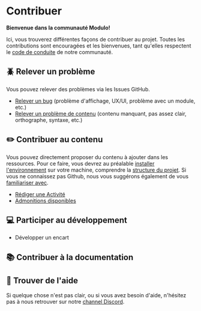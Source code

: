# Contribuer

**Bienvenue dans la communauté Modulo!** 

Ici, vous trouverez différentes façons de contribuer au projet. Toutes les contributions sont encouragées et les bienvenues, tant qu'elles respectent le [code de conduite](https://github.com/edunumsec2/book/blob/documentation/CODE_OF_CONDUCT.md) de notre communauté.

## :beetle: Relever un problème
Vous pouvez relever des problèmes via les Issues GitHub. 

- [Relever un bug](https://github.com/edunumsec2/book/issues/new?assignees=redelman%2Cgrgvn&labels=bug&template=bug-report.yml&title=%5BBug%5D%3A+) (problème d'affichage, UX/UI, problème avec un module, etc.)
- [Relever un problème de contenu](https://github.com/edunumsec2/book/issues/new?assignees=elliotvaucher&labels=contenu&template=suggestion-contenu.yml&title=%5BContenu%5D%3A+) (contenu manquant, pas assez clair, orthographe, syntaxe, etc.)

## :pencil2: Contribuer au contenu
Vous pouvez directement proposer du contenu à ajouter dans les ressources. Pour ce faire, vous devrez au préalable [installer l'environnement](https://github.com/edunumsec2/book/blob/documentation/doc/installation.md) sur votre machine, comprendre la [structure du projet](https://github.com/edunumsec2/book/blob/documentation/doc/structure.md). Si vous ne connaissez pas Github, nous vous suggérons également de vous [familiariser avec](https://github.com/edunumsec2/book/blob/documentation/doc/github.md).

  - [Rédiger une Activité](https://github.com/edunumsec2/book/blob/documentation/doc/activite.md)
  - [Admonitions disponibles](https://github.com/edunumsec2/book/blob/documentation/doc/github.md)

## :computer: Participer au développement
  - Développer un encart

## :books: Contribuer à la documentation

## :raising_hand: Trouver de l'aide
Si quelque chose n'est pas clair, ou si vous avez besoin d'aide, n'hésitez pas à nous retrouver sur notre [channel Discord](https://discord.gg/b8qu79t6HQ).
